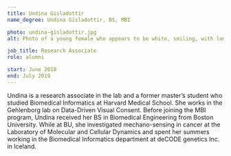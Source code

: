 ```yaml
---
title: Undina Gisladottir
name_degree: Undina Gisladottir, BS, MBI

photo: undina-gisladottir.jpg
alt: Photo of a young female who appears to be white, smiling, with long straight blonde hair. She is wearing a high-neck short sleeve shirt, in front of a light color wooden fence.

job_title: Research Associate
role: alumni

start: June 2018
end: July 2019
---
```

Undina is a research associate in the lab and a former master’s student who studied Biomedical Informatics at Harvard Medical School. She works in the Gehlenborg lab on Data-Driven Visual Consent. Before joining the MBI program, Undina received her BS in Biomedical Engineering from Boston University. While at BU, she investigated mechano-sensing in cancer at the Laboratory of Molecular and Cellular Dynamics and spent her summers working in the Biomedical Informatics department at deCODE genetics Inc. in Iceland.
